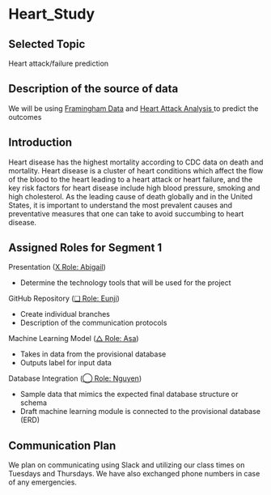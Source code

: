 # Heart_Study

## Selected Topic 
Heart attack/failure prediction 

## Description of the source of data 
We will be using [Framingham Data](https://www.kaggle.com/dileep070/heart-disease-prediction-using-logistic-regression) and [Heart Attack Analysis ](https://www.kaggle.com/rashikrahmanpritom/heart-attack-analysis-prediction-dataset) to predict the outcomes 

## Introduction 
Heart disease has the highest mortality according to CDC data on death and mortality. Heart disease is a cluster of heart conditions which affect the flow of the blood to the heart leading to a heart attack or heart failure, and the key risk factors for heart disease include high blood pressure, smoking and high cholesterol. As the leading cause of death globally and in the United States, it is important to understand the most prevalent causes and preventative measures that one can take to avoid succumbing to heart disease.

## Assigned Roles for Segment 1
Presentation ([X Role: Abigail](https://github.com/echuung94/Heart_Study/tree/amwaura))</br>
- Determine the technology tools that will be used for the project

GitHub Repository ([❑ Role: Eunji](https://github.com/echuung94/Heart_Study/tree/echung))
- Create individual branches 
- Description of the communication protocols</br>

Machine Learning Model ([△ Role: Asa](https://github.com/echuung94/Heart_Study/tree/aholley))
- Takes in data from the provisional database
- Outputs label for input data</br>

Database Integration ([◯ Role: Nguyen](https://github.com/echuung94/Heart_Study/tree/ncao))
- Sample data that mimics the expected final database structure or schema
- Draft machine learning module is connected to the provisional database (ERD)

## Communication Plan
We plan on communicating using Slack and utilizing our class times on Tuesdays and Thursdays. We have also exchanged phone numbers in case of any emergencies.
